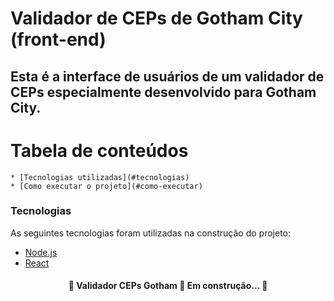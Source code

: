 # Validador de CEPs de Gotham City (front-end)

## Esta é a interface de usuários de um validador de CEPs especialmente desenvolvido para Gotham City.

Tabela de conteúdos
===================
<!--ts-->
	* [Tecnologias utilizadas](#tecnologias)
	* [Como executar o projeto](#como-executar)
<!--te-->

### Tecnologias

As seguintes tecnologias foram utilizadas na construção do projeto:
- [Node.js](https://nodejs.org/en/)
- [React](https://pt-br.reactjs.org/)
	
<h4 align="center"> 
	🚧  Validador CEPs Gotham 🚀 Em construção...  🚧
</h4>